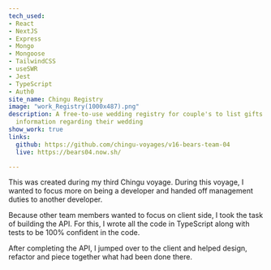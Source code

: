 ```yaml
---
tech_used:
- React
- NextJS
- Express
- Mongo
- Mongoose
- TailwindCSS
- useSWR
- Jest
- TypeScript
- Auth0
site_name: Chingu Registry
image: "work_Registry(1000x487).png"
description: A free-to-use wedding registry for couple's to list gifts and provide
  information regarding their wedding
show_work: true
links:
  github: https://github.com/chingu-voyages/v16-bears-team-04
  live: https://bears04.now.sh/

---
```

This was created during my third Chingu voyage. During this voyage, I wanted to focus more on being a developer and handed off management duties to another developer.

Because other team members wanted to focus on client side, I took the task of building the API. For this, I wrote all the code in TypeScript along with tests to be 100% confident in the code.

After completing the API, I jumped over to the client and helped design, refactor and piece together what had been done there.